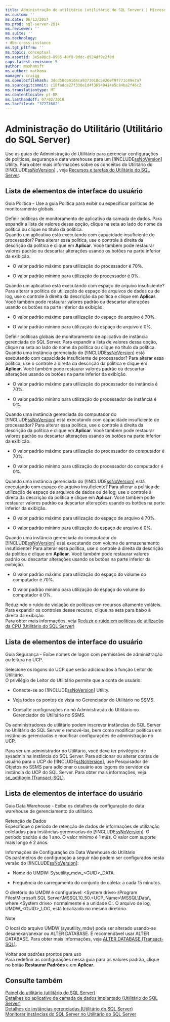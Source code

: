 ```yaml
---
title: Administração do utilitário (utilitário do SQL Server) | Microsoft Docs
ms.custom: ''
ms.date: 06/13/2017
ms.prod: sql-server-2014
ms.reviewer: ''
ms.suite: ''
ms.technology:
- dbe-cross-instance
ms.tgt_pltfrm: ''
ms.topic: conceptual
ms.assetid: 3e5a00c3-8905-40f0-9ddc-d924df9c2f0d
caps.latest.revision: 5
author: mashamsft
ms.author: mathoma
manager: craigg
ms.openlocfilehash: 3dcd50c691d4ca9373010c5e26ef97771c49e7a7
ms.sourcegitcommit: c18fadce27f330e1d4f36549414e5c84ba2f46c2
ms.translationtype: MT
ms.contentlocale: pt-BR
ms.lasthandoff: 07/02/2018
ms.locfileid: "37271602"
---
```

# <a name="utility-administration-sql-server-utility"></a>Administração do Utilitário (Utilitário do SQL Server)
  Use as guias de Administração do Utilitário para gerenciar configurações de políticas, segurança e data warehouse para um [!INCLUDE[ssNoVersion](../includes/ssnoversion-md.md)] Utility. Para obter mais informações sobre os conceitos do Utilitário do [!INCLUDE[ssNoVersion](../includes/ssnoversion-md.md)] , veja [Recursos e tarefas do Utilitário do SQL Server](../relational-databases/manage/sql-server-utility-features-and-tasks.md).  
  
## <a name="uielement-list"></a>Lista de elementos de interface do usuário  
 Guia Política - Use a guia Política para exibir ou especificar políticas de monitoramento globais.  
  
 Definir políticas de monitoramento de aplicativo da camada de dados. Para expandir a lista de valores dessa opção, clique na seta ao lado do nome da política ou clique no título da política.  
 Quando um aplicativo está executando com capacidade insuficiente do processador? Para alterar essa política, use o controle à direita da descrição da política e clique em **Aplicar**. Você também pode restaurar valores padrão ou descartar alterações usando os botões na parte inferior da exibição.  
  
-   O valor padrão máximo para utilização do processador é 70%.  
  
-   O valor padrão mínimo para utilização do processador é 0%.  
  
 Quando um aplicativo está executando com espaço de arquivo insuficiente? Para alterar a política de utilização de espaço de arquivos de dados ou de log, use o controle à direita da descrição da política e clique em **Aplicar**. Você também pode restaurar valores padrão ou descartar alterações usando os botões na parte inferior da exibição.  
  
-   O valor padrão máximo para utilização do espaço de arquivo é 70%.  
  
-   O valor padrão mínimo para utilização do espaço de arquivo é 0%.  
  
 Definir políticas globais de monitoramento de aplicativo de instância gerenciada do SQL Server. Para expandir a lista de valores dessa opção, clique na seta ao lado do nome da política ou clique no título da política.  
 Quando uma instância gerenciada do [!INCLUDE[ssNoVersion](../includes/ssnoversion-md.md)] está executando com capacidade insuficiente de processador? Para alterar essa política, use o controle à direita da descrição da política e clique em **Aplicar**. Você também pode restaurar valores padrão ou descartar alterações usando os botões na parte inferior da exibição.  
  
-   O valor padrão máximo para utilização do processador de instância é 70%.  
  
-   O valor padrão mínimo para utilização do processador de instância é 0%.  
  
 Quando uma instância gerenciada do computador do [!INCLUDE[ssNoVersion](../includes/ssnoversion-md.md)] está executando com capacidade insuficiente de processador? Para alterar essa política, use o controle à direita da descrição da política e clique em **Aplicar**. Você também pode restaurar valores padrão ou descartar alterações usando os botões na parte inferior da exibição.  
  
-   O valor padrão máximo para utilização do processador do computador é 70%.  
  
-   O valor padrão mínimo para utilização do processador do computador é 0%.  
  
 Quando uma instância gerenciada do [!INCLUDE[ssNoVersion](../includes/ssnoversion-md.md)] está executando com espaço de arquivo insuficiente? Para alterar a política de utilização de espaço de arquivos de dados ou de log, use o controle à direita da descrição da política e clique em **Aplicar**. Você também pode restaurar valores padrão ou descartar alterações usando os botões na parte inferior da exibição.  
  
-   O valor padrão máximo para utilização do espaço de arquivo é 70%.  
  
-   O valor padrão mínimo para utilização do espaço de arquivo é 0%.  
  
 Quando uma instância gerenciada do computador do [!INCLUDE[ssNoVersion](../includes/ssnoversion-md.md)] está executando com volume de armazenamento insuficiente? Para alterar essa política, use o controle à direita da descrição da política e clique em **Aplicar**. Você também pode restaurar valores padrão ou descartar alterações usando os botões na parte inferior da exibição.  
  
-   O valor padrão máximo para utilização do espaço do volume do computador é 70%.  
  
-   O valor padrão mínimo para utilização do espaço do volume do computador é 0%.  
  
 Reduzindo o ruído de violação de políticas em recursos altamente voláteis. Para expandir os controles desse recurso, clique na seta para baixo à direita da exibição.  
 Para obter mais informações, veja [Reduzir o ruído em políticas de utilização da CPU &#40;Utilitário do SQL Server&#41;](../relational-databases/manage/reduce-noise-in-cpu-utilization-policies-sql-server-utility.md)  
  
## <a name="uielement-list"></a>Lista de elementos de interface do usuário  
 Guia Segurança - Exibe nomes de logon com permissões de administração ou leitura no UCP.  
  
 Selecione os logons do UCP que serão adicionados à função Leitor do Utilitário.  
 O privilégio de Leitor do Utilitário permite que a conta de usuário:  
  
-   Conecte-se ao [!INCLUDE[ssNoVersion](../includes/ssnoversion-md.md)] Utility.  
  
-   Veja todos os pontos de vista no Gerenciador do Utilitário no SSMS.  
  
-   Consulte configurações no nó Administração do Utilitário no Gerenciador do Utilitário no SSMS.  
  
 Os administradores do utilitário podem inscrever instâncias do SQL Server no Utilitário do SQL Server e removê-las, bem como modificar políticas em instâncias gerenciadas e modificar configurações de administração no UCP.  
  
 Para ser um administrador do Utilitário, você deve ter privilégios de sysadmin na instância do SQL Server. Para adicionar ou alterar contas de usuário para o UCP do [!INCLUDE[ssNoVersion](../includes/ssnoversion-md.md)], use Pesquisador de Objetos no SSMS para adicionar o usuário aos logons do servidor da instância do UCP do SQL Server. Para obter mais informações, veja [sp_addlogin &#40;Transact-SQL&#41;](/sql/relational-databases/system-stored-procedures/sp-addlogin-transact-sql).  
  
## <a name="uielement-list"></a>Lista de elementos de interface do usuário  
 Guia Data Warehouse - Exibe os detalhes da configuração do data warehouse de gerenciamento do utilitário.  
  
 Retenção de Dados  
 Especifique o período de retenção de dados de informações de utilização coletadas para instâncias gerenciadas do [!INCLUDE[ssNoVersion](../includes/ssnoversion-md.md)]. O período padrão é de 1 ano. O valor mínimo é 1 mês. O valor com suporte mais longo é 2 anos.  
  
 Informações de Configuração do Data Warehouse do Utilitário  
 Os parâmetros de configuração a seguir não podem ser configurados nesta versão do [!INCLUDE[ssNoVersion](../includes/ssnoversion-md.md)]:  
  
-   Nome do UMDW: Sysutility_mdw_\<GUID>_DATA.  
  
-   Frequência de carregamento do conjunto de coleta: a cada 15 minutos.  
  
 O diretório do UMDW é configurável: \<System drive>:\Program Files\Microsoft SQL Server\MSSQL10_50.<UCP_Name>\MSSQL\Data\\, where \<System drive> normalmente é a unidade C:\. O arquivo de log, UMDW_\<GUID>_LOG, está localizado no mesmo diretório.  
  
> [!NOTE]  
>  O local do arquivo UMDW (sysutility_mdw) pode ser alterado usando-se desanexar/anexar ou ALTER DATABASE. É recomendável usar ALTER DATABASE. Para obter mais informações, veja [ALTER DATABASE &#40;Transact-SQL&#41;](/sql/t-sql/statements/alter-database-transact-sql).  
  
 Voltar aos padrões prontos para uso  
 Para redefinir as configurações nessa guia para os valores padrão, clique no botão **Restaurar Padrões** e em **Aplicar**.  
  
## <a name="see-also"></a>Consulte também  
 [Painel do utilitário &#40;utilitário do SQL Server&#41;](../../2014/database-engine/utility-dashboard-sql-server-utility.md)   
 [Detalhes do aplicativo da camada de dados implantado &#40;Utilitário do SQL Server&#41;](../../2014/database-engine/deployed-data-tier-application-details-sql-server-utility.md)   
 [Detalhes de instâncias gerenciadas &#40;Utilitário do SQL Server&#41;](../../2014/database-engine/managed-instance-details-sql-server-utility.md)   
 [Monitorar instâncias do SQL Server no Utilitário do SQL Server](../relational-databases/manage/monitor-instances-of-sql-server-in-the-sql-server-utility.md)  
  
  
